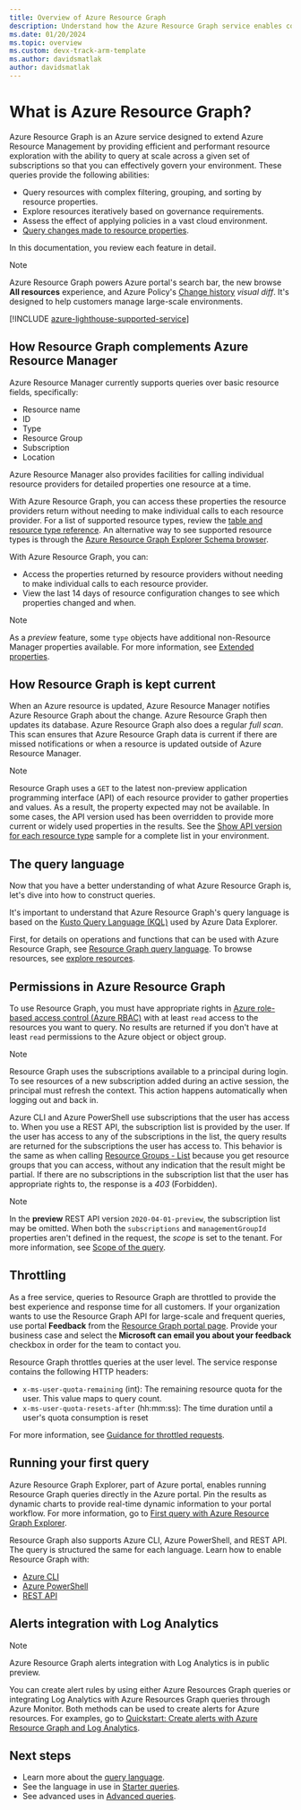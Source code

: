 ```yaml
---
title: Overview of Azure Resource Graph
description: Understand how the Azure Resource Graph service enables complex querying of resources at scale across subscriptions and tenants.
ms.date: 01/20/2024
ms.topic: overview
ms.custom: devx-track-arm-template
ms.author: davidsmatlak
author: davidsmatlak
---
```


# What is Azure Resource Graph?

Azure Resource Graph is an Azure service designed to extend Azure Resource Management by
providing efficient and performant resource exploration with the ability to query at scale across a
given set of subscriptions so that you can effectively govern your environment. These queries
provide the following abilities:

- Query resources with complex filtering, grouping, and sorting by resource properties.
- Explore resources iteratively based on governance requirements.
- Assess the effect of applying policies in a vast cloud environment.
- [Query changes made to resource properties](./how-to/get-resource-changes.md).

In this documentation, you review each feature in detail.

> [!NOTE]
> Azure Resource Graph powers Azure portal's search bar, the new browse **All resources** experience,
> and Azure Policy's [Change history](../policy/how-to/determine-non-compliance.md#change-history-preview)
> _visual diff_. It's designed to help customers manage large-scale environments.

[!INCLUDE [azure-lighthouse-supported-service](../../../includes/azure-lighthouse-supported-service.md)]

## How Resource Graph complements Azure Resource Manager

Azure Resource Manager currently supports queries over basic resource fields, specifically:

- Resource name
- ID
- Type
- Resource Group
- Subscription
- Location

Azure Resource Manager also provides
facilities for calling individual resource providers for detailed properties one resource at a time.

With Azure Resource Graph, you can access these properties the resource providers return without
needing to make individual calls to each resource provider. For a list of supported resource types,
review the [table and resource type reference](./reference/supported-tables-resources.md). An
alternative way to see supported resource types is through the
[Azure Resource Graph Explorer Schema browser](./first-query-portal.md#schema-browser).

With Azure Resource Graph, you can:

- Access the properties returned by resource providers without needing to make individual calls to
  each resource provider.
- View the last 14 days of resource configuration changes to see which properties changed and
  when.

> [!NOTE]
> As a _preview_ feature, some `type` objects have additional non-Resource Manager properties
> available. For more information, see
> [Extended properties](./concepts/query-language.md#extended-properties).

## How Resource Graph is kept current

When an Azure resource is updated, Azure Resource Manager notifies Azure Resource Graph about the change. Azure Resource Graph then updates its database. Azure Resource Graph also does a regular _full scan_. This scan ensures that Azure Resource Graph data is current if there are missed notifications or when a resource is updated outside of Azure Resource Manager.

> [!NOTE]
> Resource Graph uses a `GET` to the latest non-preview application programming interface (API) of each resource provider to gather
> properties and values. As a result, the property expected may not be available. In some cases, the
> API version used has been overridden to provide more current or widely used properties in the
> results. See the [Show API version for each resource type](./samples/advanced.md#show-resource-types-and-api-versions)
> sample for a complete list in your environment.

## The query language

Now that you have a better understanding of what Azure Resource Graph is, let's dive into how to
construct queries.

It's important to understand that Azure Resource Graph's query language is based on the
[Kusto Query Language (KQL)](/azure/data-explorer/data-explorer-overview) used by Azure Data Explorer.

First, for details on operations and functions that can be used with Azure Resource Graph, see
[Resource Graph query language](./concepts/query-language.md). To browse resources, see
[explore resources](./concepts/explore-resources.md).

## Permissions in Azure Resource Graph

To use Resource Graph, you must have appropriate rights in [Azure role-based access control (Azure
RBAC)](../../role-based-access-control/overview.md) with at least `read` access to the resources you
want to query. No results are returned if you don't have at least `read` permissions to the Azure
object or object group.

> [!NOTE]
> Resource Graph uses the subscriptions available to a principal during login. To see resources of a
> new subscription added during an active session, the principal must refresh the context. This
> action happens automatically when logging out and back in.

Azure CLI and Azure PowerShell use subscriptions that the user has access to. When you use a REST
API, the subscription list is provided by the user. If the user has access to any of the
subscriptions in the list, the query results are returned for the subscriptions the user has access
to. This behavior is the same as when calling [Resource Groups - List](/rest/api/resources/resourcegroups/list)
because you get resource groups that you can access, without any indication that the result might be
partial. If there are no subscriptions in the subscription list that the user has appropriate rights
to, the response is a _403_ (Forbidden).

> [!NOTE]
> In the **preview** REST API version `2020-04-01-preview`, the subscription list may be omitted.
> When both the `subscriptions` and `managementGroupId` properties aren't defined in the request,
> the _scope_ is set to the tenant. For more information, see
> [Scope of the query](./concepts/query-language.md#query-scope).

## Throttling

As a free service, queries to Resource Graph are throttled to provide the best experience and
response time for all customers. If your organization wants to use the Resource Graph API for
large-scale and frequent queries, use portal **Feedback** from the
[Resource Graph portal page](https://portal.azure.com/#blade/HubsExtension/ArgQueryBlade).
Provide your business case and select the **Microsoft can email you about your feedback** checkbox in
order for the team to contact you.

Resource Graph throttles queries at the user level. The service response contains the following HTTP
headers:

- `x-ms-user-quota-remaining` (int): The remaining resource quota for the user. This value maps to
  query count.
- `x-ms-user-quota-resets-after` (hh:mm:ss): The time duration until a user's quota consumption is
  reset

For more information, see
[Guidance for throttled requests](./concepts/guidance-for-throttled-requests.md).

## Running your first query

Azure Resource Graph Explorer, part of Azure portal, enables running Resource Graph queries directly in the Azure portal. Pin the results as dynamic charts to provide real-time dynamic information to your portal workflow. For more information, go to [First query with Azure Resource Graph Explorer](./first-query-portal.md).

Resource Graph also supports Azure CLI, Azure PowerShell, and REST API. The query is structured the same for each language. Learn how to enable Resource Graph with:

- [Azure CLI](./first-query-azurecli.md)
- [Azure PowerShell](./first-query-powershell.md)
- [REST API](./first-query-rest-api.md)

## Alerts integration with Log Analytics

> [!NOTE]
> Azure Resource Graph alerts integration with Log Analytics is in public preview.

You can create alert rules by using either Azure Resources Graph queries or integrating Log Analytics with Azure Resources Graph queries through Azure Monitor. Both methods can be used to create alerts for Azure resources. For examples, go to [Quickstart: Create alerts with Azure Resource Graph and Log Analytics](./alerts-query-quickstart.md).

## Next steps

- Learn more about the [query language](./concepts/query-language.md).
- See the language in use in [Starter queries](./samples/starter.md).
- See advanced uses in [Advanced queries](./samples/advanced.md).
